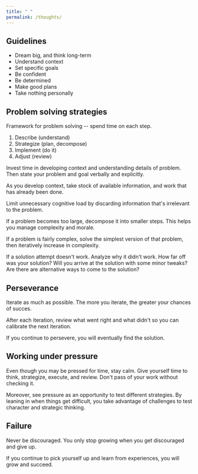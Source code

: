 ```yaml
---
title: " "
permalink: /thoughts/
---
```


## Guidelines

- Dream big, and think long-term
- Understand context
- Set specific goals 
- Be confident
- Be determined
- Make good plans
- Take nothing personally

## Problem solving strategies

Framework for problem solving -- spend time on each step.

1. Describe (understand)
2. Strategize (plan, decompose)
3. Implement (do it)
4. Adjust (review)

Invest time in developing context and understanding details of problem. Then state your problem and goal verbally and explicitly.

As you develop context, take stock of available information, and work that has already been done.

Limit unnecessary cognitive load by discarding information that's irrelevant to the problem. 

If a problem becomes too large, decompose it into smaller steps. This helps you manage complexity and morale.

If a problem is fairly complex, solve the simplest version of that problem, then iteratively increase in complexity.

If a solution attempt doesn't work. Analyze why it didn't work. How far off was your solution? Will you arrive at the solution with some minor tweaks? Are there are alternative ways to come to the solution?

## Perseverance

Iterate as much as possible. The more you iterate, the greater your chances of succes. 

After each iteration, review what went right and what didn't so you can calibrate the next iteration.

If you continue to persevere, you will eventually find the solution.

## Working under pressure

Even though you may be pressed for time, stay calm. Give yourself time to think, strategize, execute, and review. Don't pass of your work without checking it.

Moreover, see pressure as an opportunity to test different strategies. By leaning in when things get difficult, you take advantage of challenges to test character and strategic thinking.

## Failure

Never be discouraged. You only stop growing when you get discouraged and give up. 

If you continue to pick yourself up and learn from experiences, you will grow and succeed.

